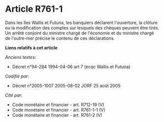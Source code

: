 # Article R761-1

Dans les îles Wallis et Futuna, les banquiers déclarent l'ouverture, la clôture ou la modification des comptes sur lesquels
des chèques peuvent être tirés. Un arrêté conjoint du ministre chargé de l'économie et du ministre chargé de l'outre-mer
précise le contenu de ces déclarations.

**Liens relatifs à cet article**

_Anciens textes_:

  - Décret n°94-284 1994-04-06 art 7 (ecqc Wallis et Futuna)

_Codifié par_:

  - Décret n°2005-1007 2005-08-02 JORF 25 août 2005

_Cité par_:

  - Code monétaire et financier - art. R712-19 (V)
  - Code monétaire et financier - art. R761-1-1 (V)
  - Code monétaire et financier - art. R761-2 (V)
